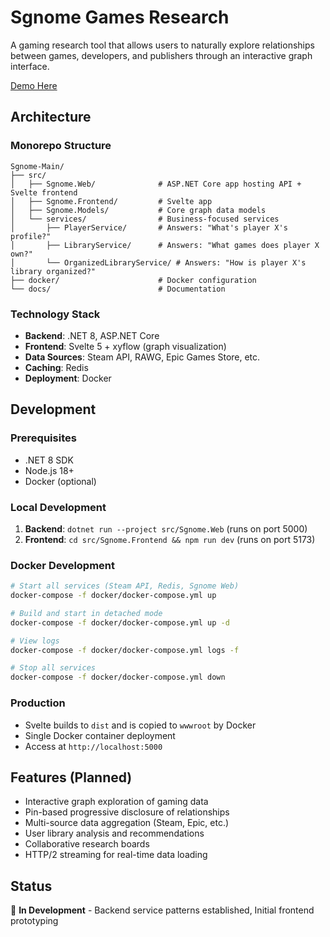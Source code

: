 # Sgnome Games Research

A gaming research tool that allows users to naturally explore relationships between games, developers, and publishers through an interactive graph interface.

[Demo Here](https://sgnome-web-app.fly.dev)

## Architecture

### Monorepo Structure
```
Sgnome-Main/
├── src/
│   ├── Sgnome.Web/              # ASP.NET Core app hosting API + Svelte frontend
│   ├── Sgnome.Frontend/         # Svelte app 
│   ├── Sgnome.Models/           # Core graph data models
│   └── services/                # Business-focused services
│       ├── PlayerService/       # Answers: "What's player X's profile?"
│       ├── LibraryService/      # Answers: "What games does player X own?"
│       └── OrganizedLibraryService/ # Answers: "How is player X's library organized?"
├── docker/                      # Docker configuration
└── docs/                        # Documentation
```

### Technology Stack
- **Backend**: .NET 8, ASP.NET Core
- **Frontend**: Svelte 5 + xyflow (graph visualization)
- **Data Sources**: Steam API, RAWG, Epic Games Store, etc.
- **Caching**: Redis
- **Deployment**: Docker

## Development

### Prerequisites
- .NET 8 SDK
- Node.js 18+
- Docker (optional)

### Local Development
1. **Backend**: `dotnet run --project src/Sgnome.Web` (runs on port 5000)
2. **Frontend**: `cd src/Sgnome.Frontend && npm run dev` (runs on port 5173)

### Docker Development
```bash
# Start all services (Steam API, Redis, Sgnome Web)
docker-compose -f docker/docker-compose.yml up

# Build and start in detached mode
docker-compose -f docker/docker-compose.yml up -d

# View logs
docker-compose -f docker/docker-compose.yml logs -f

# Stop all services
docker-compose -f docker/docker-compose.yml down
```

### Production
- Svelte builds to `dist` and is copied to `wwwroot` by Docker
- Single Docker container deployment
- Access at `http://localhost:5000`

## Features (Planned)
- Interactive graph exploration of gaming data
- Pin-based progressive disclosure of relationships
- Multi-source data aggregation (Steam, Epic, etc.)
- User library analysis and recommendations
- Collaborative research boards
- HTTP/2 streaming for real-time data loading

## Status
🚧 **In Development** - Backend service patterns established, Initial frontend prototyping



